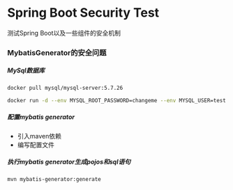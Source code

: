 # Spring Boot Security Test
测试Spring Boot以及一些组件的安全机制

### MybatisGenerator的安全问题
##### MySql数据库
```bash
docker pull mysql/mysql-server:5.7.26

docker run -d --env MYSQL_ROOT_PASSWORD=changeme --env MYSQL_USER=test --env MYSQL_PASSWORD=changeme --env MYSQL_DATABASE=test --publish 3306:3306 mysql/mysql-server:5.7.26
```
##### 配置mybatis generator
- 引入maven依赖
- 编写配置文件
##### 执行mybatis generator生成pojos和sql语句
```bash
mvn mybatis-generator:generate
```